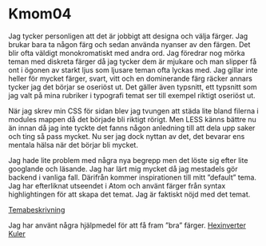 Kmom04
===============================

Jag tycker personligen att det är jobbigt att designa och välja färger. Jag brukar bara ta någon färg och sedan använda nyanser av den färgen. Det blir ofta väldigt monokromatiskt med andra ord. Jag föredrar nog mörka teman med diskreta färger då jag tycker dem är mjukare och man slipper få ont i ögonen av starkt ljus som ljusare teman ofta lyckas med. Jag gillar inte heller för mycket färger, svart, vitt och en dominerande färg räcker annars tycker jag det börjar se oseriöst ut. Det gäller även typsnitt, ett typsnitt som jag valt på mina rubriker i typografi temat ser till exempel riktigt oseriöst ut.

När jag skrev min CSS för sidan blev jag tvungen att städa lite bland filerna i modules mappen då det började bli riktigt rörigt. Men LESS känns bättre nu än innan då jag inte tyckte det fanns någon anledning till att dela upp saker och ting så pass mycket. Nu ser jag dock nyttan av det, det bevarar ens mentala hälsa när det börjar bli mycket.

Jag hade lite problem med några nya begrepp men det löste sig efter lite googlande och läsande. Jag har lärt mig mycket då jag mestadels gör backend i vanliga fall. Därifrån kommer inspirationen till mitt ”default” tema. Jag har efterliknat utseendet i Atom och använt färger från syntax highlightingen för att skapa det temat. Jag är faktiskt nöjd med det temat.

[Temabeskrivning](/theme)

Jag har använt några hjälpmedel för att få fram ”bra” färger.
[Hexinverter](http://www.mattlag.com/scripting/hexcolorinverter.php)
[Kuler](https://color.adobe.com)
